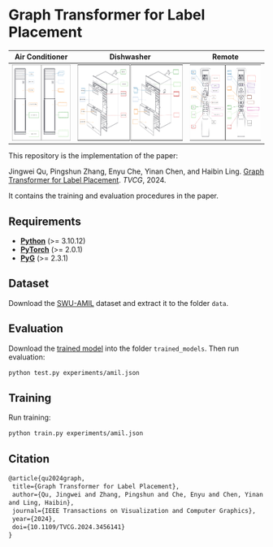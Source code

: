 # Graph Transformer for Label Placement

Air Conditioner | Dishwasher | Remote    
:--:|:--:|:--:
<img src="examples/air conditioner.jpg" alt="Ground-truth vs. LPGT" height="150" /> | <img src="examples/dishwasher.jpg" alt="Ground-truth vs. LPGT" height="150" /> | <img src="examples/remote.jpg" alt="Ground-truth vs. LPGT" height="150" />

This repository is the implementation of the paper: 

Jingwei Qu, Pingshun Zhang, Enyu Che, Yinan Chen, and Haibin Ling. [Graph Transformer for Label Placement](https://jingweiqu.github.io/project/LPGT/index.html). *TVCG*, 2024.

It contains the training and evaluation procedures in the paper.

## Requirements
* **[Python](https://www.python.org/)** (>= 3.10.12)
* **[PyTorch](https://pytorch.org/)** (>= 2.0.1)
* **[PyG](https://www.pyg.org/)** (>= 2.3.1)

## Dataset
Download the [SWU-AMIL](https://higa.teracloud.jp/share/11e16e39781d2703) dataset and extract it to the folder `data`.

## Evaluation
Download the [trained model](https://higa.teracloud.jp/share/11e103bcb9e85fe7) into the folder `trained_models`. Then run evaluation:
```bash
python test.py experiments/amil.json
```

## Training
Run training:
```bash
python train.py experiments/amil.json
```

## Citation
```text
@article{qu2024graph,
 title={Graph Transformer for Label Placement},
 author={Qu, Jingwei and Zhang, Pingshun and Che, Enyu and Chen, Yinan and Ling, Haibin},
 journal={IEEE Transactions on Visualization and Computer Graphics},
 year={2024},
 doi={10.1109/TVCG.2024.3456141}
}
```
